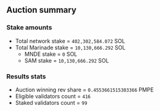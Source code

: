 ## Auction summary

### Stake amounts
- Total network stake = `402,302,584.072` SOL
- Total Marinade stake = `10,130,666.292` SOL
  - MNDE stake = `0` SOL
  - SAM stake = `10,130,666.292` SOL

### Results stats
- Auction winning rev share = `0.4553661515303366` PMPE
- Eligible validators count = `416`
- Staked validators count = `99`
